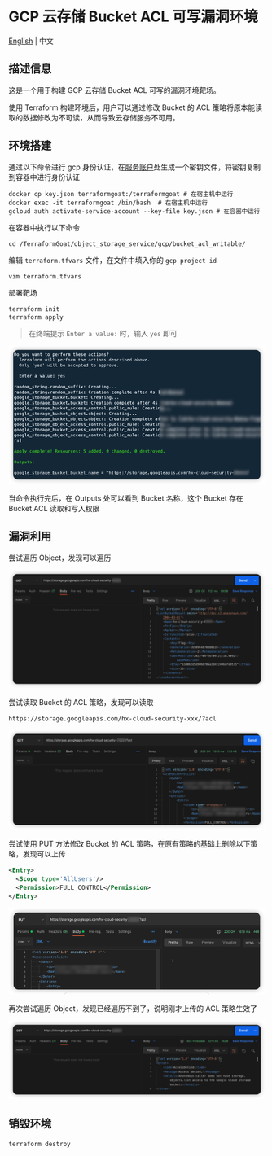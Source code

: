 # GCP 云存储 Bucket ACL 可写漏洞环境

[English](./README.md) | 中文

## 描述信息

这是一个用于构建 GCP 云存储 Bucket ACL 可写的漏洞环境靶场。

使用 Terraform 构建环境后，用户可以通过修改 Bucket 的 ACL 策略将原本能读取的数据修改为不可读，从而导致云存储服务不可用。

## 环境搭建

通过以下命令进行 gcp 身份认证，在[服务账户](https://console.cloud.google.com/projectselector2/iam-admin/serviceaccounts?supportedpurview=project)处生成一个密钥文件，将密钥复制到容器中进行身份认证

```shell
docker cp key.json terraformgoat:/terraformgoat # 在宿主机中运行
docker exec -it terraformgoat /bin/bash  # 在宿主机中运行
gcloud auth activate-service-account --key-file key.json # 在容器中运行
```

在容器中执行以下命令

```shell
cd /TerraformGoat/object_storage_service/gcp/bucket_acl_writable/
```

编辑 `terraform.tfvars` 文件，在文件中填入你的 `gcp project id`

```shell
vim terraform.tfvars
```

部署靶场

```shell
terraform init
terraform apply
```

> 在终端提示 `Enter a value:` 时，输入 `yes` 即可

![img](../../../images/1650957671.png)

当命令执行完后，在 Outputs 处可以看到 Bucket 名称，这个 Bucket 存在 Bucket ACL 读取和写入权限

## 漏洞利用

尝试遍历 Object，发现可以遍历

![img](../../../images/1650964949.png)

尝试读取 Bucket 的 ACL 策略，发现可以读取

```shell
https://storage.googleapis.com/hx-cloud-security-xxx/?acl
```

![img](../../../images/1650964518.png)

尝试使用 PUT 方法修改 Bucket 的 ACL 策略，在原有策略的基础上删除以下策略，发现可以上传

```xml
<Entry>
  <Scope type='AllUsers'/>
  <Permission>FULL_CONTROL</Permission>
</Entry>
```

![img](../../../images/1650964636.png)

再次尝试遍历 Object，发现已经遍历不到了，说明刚才上传的 ACL 策略生效了

![img](../../../images/1650964774.png)

## 销毁环境

```shell
terraform destroy
```
